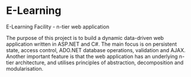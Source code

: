 # E-Learning
E-Learning Facility - n-tier web application

The purpose of this project is to build a dynamic data-driven web application written in ASP.NET and C#. The main focus is on persistent state, access control, ADO.NET database operations, validation and AJAX. Another important feature is that the web application has an underlying n-tier architecture, and utilises principles of abstraction, decomposition and modularisation.
